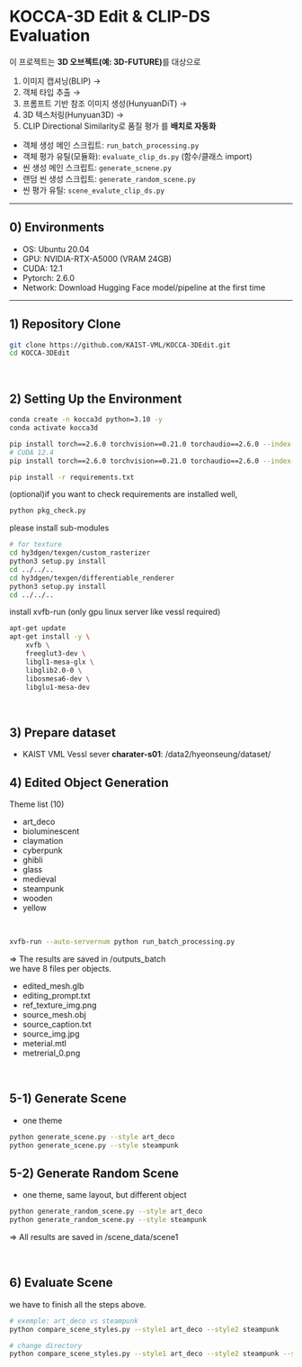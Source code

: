 # KOCCA-3D Edit & CLIP-DS Evaluation 

이 프로젝트는 <b>3D 오브젝트(예: 3D-FUTURE)</b>를 대상으로

1) 이미지 캡셔닝(BLIP) → 
2) 객체 타입 추출 → 
3) 프롬프트 기반 참조 이미지 생성(HunyuanDiT) →  
4) 3D 텍스처링(Hunyuan3D) → 
5) CLIP Directional Similarity로 품질 평가 를 **배치로 자동화**

- 객체 생성 메인 스크립트: `run_batch_processing.py`  
- 객체 평가 유틸(모듈화): `evaluate_clip_ds.py` (함수/클래스 import)
- 씬 생성 메인 스크립트: `generate_scnene.py`
- 랜덤 씬 생성 스크립트: `generate_random_scene.py`
- 씬 평가 유틸: `scene_evalute_clip_ds.py`

---

## 0) Environments

- OS: Ubuntu 20.04
- GPU: NVIDIA-RTX-A5000 (VRAM 24GB)
- CUDA: 12.1
- Pytorch: 2.6.0 
- Network: Download Hugging Face model/pipeline at the first time

---

## 1) Repository Clone

```bash
git clone https://github.com/KAIST-VML/KOCCA-3DEdit.git
cd KOCCA-3DEdit
```

<br>

## 2) Setting Up the Environment
```bash
conda create -n kocca3d python=3.10 -y
conda activate kocca3d
```

```bash
pip install torch==2.6.0 torchvision==0.21.0 torchaudio==2.6.0 --index-url https://download.pytorch.org/whl/cu124
# CUDA 12.4
pip install torch==2.6.0 torchvision==0.21.0 torchaudio==2.6.0 --index-url https://download.pytorch.org/whl/cu124
```

```bash
pip install -r requirements.txt
```

(optional)if you want to check requirements are installed well,
```bash
python pkg_check.py
```

please install sub-modules
```bash
# for texture
cd hy3dgen/texgen/custom_rasterizer
python3 setup.py install
cd ../../..
cd hy3dgen/texgen/differentiable_renderer
python3 setup.py install
cd ../../..
```


install xvfb-run (only gpu linux server like vessl required)
```bash
apt-get update
apt-get install -y \
    xvfb \
    freeglut3-dev \
    libgl1-mesa-glx \
    libglib2.0-0 \
    libosmesa6-dev \
    libglu1-mesa-dev
```

<br>

## 3) Prepare dataset
- KAIST VML Vessl sever **charater-s01**: /data2/hyeonseung/dataset/


## 4) Edited Object Generation
 

Theme list (10)
- art_deco
- bioluminescent
- claymation
- cyberpunk
- ghibli
- glass
- medieval
- steampunk
- wooden
- yellow


<br> 

```bash
xvfb-run --auto-servernum python run_batch_processing.py
```
=> The results are saved in /outputs_batch
<br> we have 8 files per objects.
<br>
- edited_mesh.glb
- editing_prompt.txt
- ref_texture_img.png
- source_mesh.obj
- source_caption.txt
- source_img.jpg
- meterial.mtl
- metrerial_0.png

<br>

## 5-1) Generate Scene
- one theme
```bash
python generate_scene.py --style art_deco
python generate_scene.py --style steampunk
```

## 5-2) Generate Random Scene
- one theme, same layout, but different object
```bash
python generate_random_scene.py --style art_deco
python generate_random_scene.py --style steampunk
```

=> All results are saved in /scene_data/scene1


<br>

## 6) Evaluate Scene
we have to finish all the steps above.

```bash
# exemple: art_deco vs steampunk 
python compare_scene_styles.py --style1 art_deco --style2 steampunk

# change directory
python compare_scene_styles.py --style1 art_deco --style2 steampunk --scene_dir /source/sola/Kocca_3Dedit/scene_data/scene1
```


